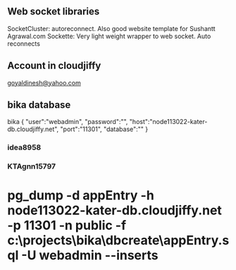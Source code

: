 ## Web socket libraries
SocketCluster: autoreconnect. Also good website template for Sushantt Agrawal.com
Sockette: Very light weight wrapper to web socket. Auto reconnects



## Account in cloudjiffy
goyaldinesh@yahoo.com

## bika database
bika
{
    "user":"webadmin",
    "password":"",
    "host":"node113022-kater-db.cloudjiffy.net",
    "port":"11301",
    "database":""
}

### idea8958
### KTAgnn15797

# pg_dump -d appEntry -h node113022-kater-db.cloudjiffy.net -p 11301 -n public -f c:\projects\bika\dbcreate\appEntry.sql -U webadmin --inserts